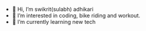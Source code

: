 - 👋 Hi, I’m swikrit(sulabh) adhikari
- 👀 I’m interested in coding, bike riding and workout.
- 🌱 I’m currently learning new tech

<!---
swikrit21/swikrit21 is a ✨ special ✨ repository because its `README.md` (this file) appears on your GitHub profile.
You can click the Preview link to take a look at your changes.
--->
